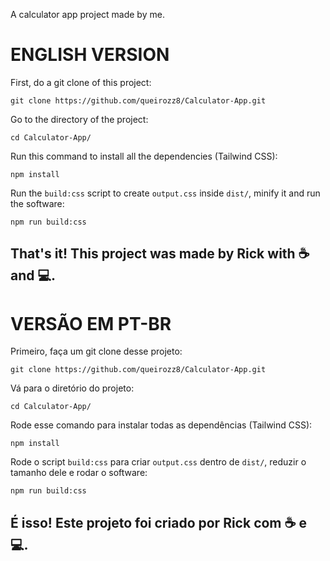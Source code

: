A calculator app project made by me.

# ENGLISH VERSION
First, do a git clone of this project:
```
git clone https://github.com/queirozz8/Calculator-App.git
```
Go to the directory of the project:
```
cd Calculator-App/
```
Run this command to install all the dependencies (Tailwind CSS):
```
npm install
```
Run the `build:css` script to create `output.css` inside `dist/`, minify it and run the software:
```
npm run build:css
```
## That's it! This project was made by Rick with ☕ and 💻.

# VERSÃO EM PT-BR
Primeiro, faça um git clone desse projeto:
```
git clone https://github.com/queirozz8/Calculator-App.git
```
Vá para o diretório do projeto:
```
cd Calculator-App/
```
Rode esse comando para instalar todas as dependências (Tailwind CSS):
```
npm install
```
Rode o script `build:css` para criar `output.css` dentro de `dist/`, reduzir o tamanho dele e rodar o software:
```
npm run build:css
```
## É isso! Este projeto foi criado por Rick com ☕ e 💻.

